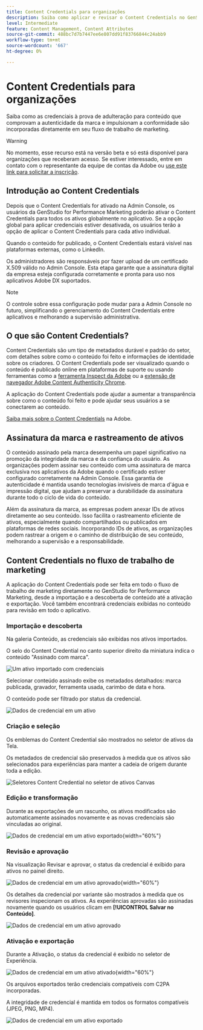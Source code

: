 ```yaml
---
title: Content Credentials para organizações
description: Saiba como aplicar e revisar o Content Credentials no GenStudio for Performance Marketing.
level: Intermediate
feature: Content Management, Content Attributes
source-git-commit: 488bc7d7b7447ee6e807dd91f83766844c24abb9
workflow-type: tm+mt
source-wordcount: '667'
ht-degree: 0%

---
```


# Content Credentials para organizações

Saiba como as credenciais à prova de adulteração para conteúdo que comprovam a autenticidade da marca e impulsionam a conformidade são incorporadas diretamente em seu fluxo de trabalho de marketing.

>[!WARNING]
>
> No momento, esse recurso está na versão beta e só está disponível para organizações que receberam acesso. Se estiver interessado, entre em contato com o representante da equipe de contas da Adobe ou [use este link para solicitar a inscrição](https://www.feedbackprogram.adobe.com/c/a/5aWPEOthrDv22Mf9CyekOy?source=qr).


## Introdução ao Content Credentials

Depois que o Content Credentials for ativado na Admin Console, os usuários da GenStudio for Performance Marketing poderão ativar o Content Credentials para todos os ativos globalmente no aplicativo. Se a opção global para aplicar credenciais estiver desativada, os usuários terão a opção de aplicar o Content Credentials para cada ativo individual.

Quando o conteúdo for publicado, o Content Credentials estará visível nas plataformas externas, como o LinkedIn.

Os administradores são responsáveis por fazer upload de um certificado X.509 válido no Admin Console. Esta etapa garante que a assinatura digital da empresa esteja configurada corretamente e pronta para uso nos aplicativos Adobe DX suportados.

>[!NOTE]
>
>O controle sobre essa configuração pode mudar para a Admin Console no futuro, simplificando o gerenciamento do Content Credentials entre aplicativos e melhorando a supervisão administrativa.

## O que são Content Credentials? 

Content Credentials são um tipo de metadados durável e padrão do setor, com detalhes sobre como o conteúdo foi feito e informações de identidade sobre os criadores. O Content Credentials pode ser visualizado quando o conteúdo é publicado online em plataformas de suporte ou usando ferramentas como a [ferramenta Inspect da Adobe](https://contentauthenticity.adobe.com/inspect) ou a [extensão de navegador Adobe Content Authenticity Chrome](https://helpx.adobe.com/creative-cloud/help/cai/adobe-content-authenticity-chrome-browser-extension.html).  

A aplicação do Content Credentials pode ajudar a aumentar a transparência sobre como o conteúdo foi feito e pode ajudar seus usuários a se conectarem ao conteúdo.

[Saiba mais sobre o Content Credentials](https://helpx.adobe.com/creative-cloud/help/content-credentials.html) na Adobe.

## Assinatura da marca e rastreamento de ativos

O conteúdo assinado pela marca desempenha um papel significativo na promoção da integridade da marca e da confiança do usuário. As organizações podem assinar seu conteúdo com uma assinatura de marca exclusiva nos aplicativos da Adobe quando o certificado estiver configurado corretamente na Admin Console. Essa garantia de autenticidade é mantida usando tecnologias invisíveis de marca d&#39;água e impressão digital, que ajudam a preservar a durabilidade da assinatura durante todo o ciclo de vida do conteúdo.

Além da assinatura da marca, as empresas podem anexar IDs de ativos diretamente ao seu conteúdo. Isso facilita o rastreamento eficiente de ativos, especialmente quando compartilhados ou publicados em plataformas de redes sociais. Incorporando IDs de ativos, as organizações podem rastrear a origem e o caminho de distribuição de seu conteúdo, melhorando a supervisão e a responsabilidade.

## Content Credentials no fluxo de trabalho de marketing

A aplicação do Content Credentials pode ser feita em todo o fluxo de trabalho de marketing diretamente no GenStudio for Performance Marketing, desde a importação e a descoberta de conteúdo até a ativação e exportação. Você também encontrará credenciais exibidas no conteúdo para revisão em todo o aplicativo.

### Importação e descoberta

Na galeria Conteúdo, as credenciais são exibidas nos ativos importados.

O selo do Content Credential no canto superior direito da miniatura indica o conteúdo &quot;Assinado com marca&quot;.

![Um ativo importado com credenciais](./images/import-discovery1.png)

Selecionar conteúdo assinado exibe os metadados detalhados: marca publicada, gravador, ferramenta usada, carimbo de data e hora.

O conteúdo pode ser filtrado por status da credencial.

![Dados de credencial em um ativo](./images/import-discovery2.jpg)

### Criação e seleção

Os emblemas do Content Credential são mostrados no seletor de ativos da Tela.

Os metadados de credencial são preservados à medida que os ativos são selecionados para experiências para manter a cadeia de origem durante toda a edição.

![Seletores Content Credential no seletor de ativos Canvas](./images/creation-selection1.png)

### Edição e transformação

Durante as exportações de um rascunho, os ativos modificados são automaticamente assinados novamente e as novas credenciais são vinculadas ao original.

![Dados de credencial em um ativo exportado](./images/edit-and-transformation1.png){width="60%"}

### Revisão e aprovação

Na visualização Revisar e aprovar, o status da credencial é exibido para ativos no painel direito.

![Dados de credencial em um ativo aprovado](./images/review-and-approve1.png){width="60%"}

Os detalhes da credencial por variante são mostrados à medida que os revisores inspecionam os ativos. As experiências aprovadas são assinadas novamente quando os usuários clicam em **[!UICONTROL Salvar no Conteúdo]**.

![Dados de credencial em um ativo aprovado](./images/review-and-approve2.png)

### Ativação e exportação

Durante a Ativação, o status da credencial é exibido no seletor de Experiência.

![Dados de credencial em um ativo ativado](./images/activate-export1.png){width="60%"}

Os arquivos exportados terão credenciais compatíveis com C2PA incorporadas.

A integridade de credencial é mantida em todos os formatos compatíveis (JPEG, PNG, MP4).

![Dados de credencial em um ativo exportado](./images/activate-export2.png)

